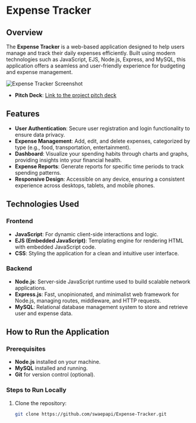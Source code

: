 # Expense Tracker

## Overview

The **Expense Tracker** is a web-based application designed to help users manage and track their daily expenses efficiently. Built using modern technologies such as JavaScript, EJS, Node.js, Express, and MySQL, this application offers a seamless and user-friendly experience for budgeting and expense management.

![Expense Tracker Screenshot](c:/Users/fidel/OneDrive/Desktop/PLP/PROJECT/Expense%20snip.png)

- **Pitch Deck**: [Link to the project pitch deck](https://gamma.app/docs/Expense-Tracker-Take-Control-of-Your-Finances-4i177ugbdcjn33o)

## Features

- **User Authentication**: Secure user registration and login functionality to ensure data privacy.
- **Expense Management**: Add, edit, and delete expenses, categorized by type (e.g., food, transportation, entertainment).
- **Dashboard**: Visualize your spending habits through charts and graphs, providing insights into your financial health.
- **Expense Reports**: Generate reports for specific time periods to track spending patterns.
- **Responsive Design**: Accessible on any device, ensuring a consistent experience across desktops, tablets, and mobile phones.

## Technologies Used

### Frontend

- **JavaScript**: For dynamic client-side interactions and logic.
- **EJS (Embedded JavaScript)**: Templating engine for rendering HTML with embedded JavaScript code.
- **CSS**: Styling the application for a clean and intuitive user interface.

### Backend

- **Node.js**: Server-side JavaScript runtime used to build scalable network applications.
- **Express.js**: Fast, unopinionated, and minimalist web framework for Node.js, managing routes, middleware, and HTTP requests.
- **MySQL**: Relational database management system to store and retrieve user and expense data.

## How to Run the Application

### Prerequisites

- **Node.js** installed on your machine.
- **MySQL** installed and running.
- **Git** for version control (optional).

### Steps to Run Locally

1. Clone the repository:
   ```bash
   git clone https://github.com/swaepapi/Expense-Tracker.git
